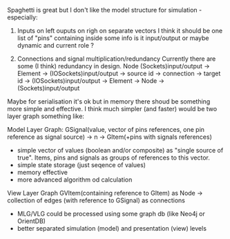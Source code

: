 Spaghetti is great but I don't like the model structure for simulation - especially:

1. Inputs on left ouputs on righ on separate vectors
I think it should be one list of "pins" containing inside some info is it input/output or maybe dynamic and current role ?

2. Connections and signal multiplication/redundancy
Currently there are some (I think) redundancy in design.
Node (Sockets)input/output -> Element -> (IOSockets)input/output -> source id -> connection -> target id -> (IOSockets)input/output -> Element -> Node -> (Sockets)input/output 

Maybe for serialisation it's ok but in memory there shoud be something more simple and effective.
I think much simpler (and faster) would be two layer graph something like:

Model Layer Graph:
GSignal(value, vector of pins references, one pin reference as signal source) -> n -> GItem(+pins with signals references)
- simple vector of values (boolean and/or composite) as "single source of true". Items, pins and signals as groups of references to this vector.
- simple state storage (just seqence of values) 
- memory effective
- more advanced algorithm od calculation 

View Layer Graph 
GVItem(containing reference to GItem) as Node -> collection of edges (with reference to GSignal) as connections
- MLG/VLG could be processed using some graph db (like Neo4j or OrientDB)
- better separated simulation (model) and presentation (view) levels